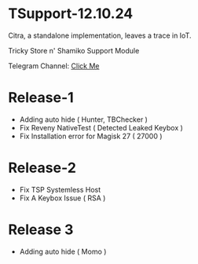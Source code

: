 # TSupport-12.10.24

Citra, a standalone implementation, leaves a trace in IoT.

Tricky Store n' Shamiko Support Module

Telegram Channel: [Click Me](https://t.me/citraintegritytrick/3)

# Release-1
- Adding auto hide ( Hunter, TBChecker )
- Fix Reveny NativeTest ( Detected Leaked Keybox )
- Fix Installation error for Magisk 27 ( 27000 )
# Release-2
- Fix TSP Systemless Host
- Fix A Keybox Issue ( RSA )
# Release 3
- Adding auto hide ( Momo )